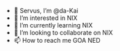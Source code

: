 - 👋 Servus, I’m @da-Kai
- 👀 I’m interested in NIX
- 🌱 I’m currently learning NIX
- 💞️ I’m looking to collaborate on NIX
- 📫 How to reach me GOA NED

<!---
da-Kai/da-Kai is a ✨ special ✨ repository because its `README.md` (this file) appears on your GitHub profile.
You can click the Preview link to take a look at your changes.
--->

